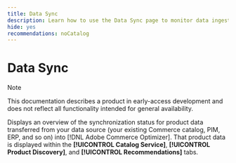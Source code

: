 ```yaml
---
title: Data Sync
description: Learn how to use the Data Sync page to monitor data ingestion into Adobe Commerce Optimizer.
hide: yes
recommendations: noCatalog
---
```

# Data Sync

>[!NOTE]
>
>This documentation describes a product in early-access development and does not reflect all functionality intended for general availability.

Displays an overview of the synchronization status for product data transferred from your data source (your existing Commerce catalog, PIM, ERP, and so on) into [!DNL Adobe Commerce Optimizer]. That product data is displayed within the **[!UICONTROL Catalog Service]**, **[!UICONTROL Product Discovery]**, and **[!UICONTROL Recommendations]** tabs.
